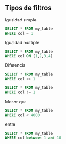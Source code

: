 ## Tipos de filtros
Igualdad simple

```sql
SELECT * FROM my_table
WHERE col = 1
```

Igualdad multiple
```sql
SELECT * FROM my_table
WHERE col ON (1,2,3,4)
```

Diferencia
```sql
SELECT * FROM my_table
WHERE col <> 1
```
```sql
SELECT * FROM my_table
WHERE col != 1
```

Menor que
```sql
SELECT * FROM my_table
WHERE col < 4000
```

entre
```sql
SELECT * FROM my_table
WHERE col between 1 and 10
```